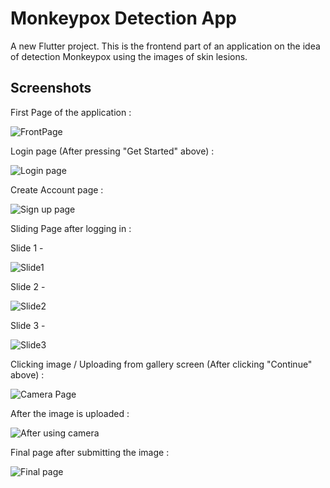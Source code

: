 # Monkeypox Detection App 

A new Flutter project. This is the frontend part of an application on the idea of detection Monkeypox using the images of skin lesions.

## Screenshots 

First Page of the application : 

![FrontPage](https://user-images.githubusercontent.com/83641114/196738391-a7e4b8bb-1276-485a-8549-181acd224112.PNG)

Login page (After pressing "Get Started" above) :

![Login page](https://user-images.githubusercontent.com/83641114/196738630-023cf639-812c-42ec-aca4-ac0194c345f7.PNG)

Create Account page :

![Sign up page](https://user-images.githubusercontent.com/83641114/196738693-5398cc9b-6199-41ca-b7bd-7a835e3ed32e.PNG)

Sliding Page after logging in :

Slide 1 - 

![Slide1](https://user-images.githubusercontent.com/83641114/196738792-d22f2595-8dc3-4e15-a6d3-cd5361151576.PNG)

Slide 2 -

![Slide2](https://user-images.githubusercontent.com/83641114/196738817-a55f85c0-2086-4201-87fb-111b1c6eca27.PNG)

Slide 3 -

![Slide3](https://user-images.githubusercontent.com/83641114/196738841-fa4f0e1b-010a-48ef-8c9d-6b082db6f305.PNG)


Clicking image / Uploading from gallery screen (After clicking "Continue" above) : 

![Camera Page](https://user-images.githubusercontent.com/83641114/196739182-9dd865c4-d086-47f9-83e7-319d09abb2c4.PNG)

After the image is uploaded : 

![After using camera](https://user-images.githubusercontent.com/83641114/196739248-bfd2dd19-252c-4ff6-9ada-7207ce81c6dd.PNG)

Final page after submitting the image : 

![Final page](https://user-images.githubusercontent.com/83641114/196739366-be2998b8-6494-4a7f-bd71-4ec86a675e27.PNG)

